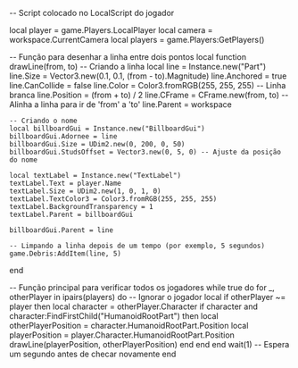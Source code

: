 -- Script colocado no LocalScript do jogador

local player = game.Players.LocalPlayer
local camera = workspace.CurrentCamera
local players = game.Players:GetPlayers()

-- Função para desenhar a linha entre dois pontos
local function drawLine(from, to)
    -- Criando a linha
    local line = Instance.new("Part")
    line.Size = Vector3.new(0.1, 0.1, (from - to).Magnitude)
    line.Anchored = true
    line.CanCollide = false
    line.Color = Color3.fromRGB(255, 255, 255) -- Linha branca
    line.Position = (from + to) / 2
    line.CFrame = CFrame.new(from, to) -- Alinha a linha para ir de 'from' a 'to'
    line.Parent = workspace

    -- Criando o nome
    local billboardGui = Instance.new("BillboardGui")
    billboardGui.Adornee = line
    billboardGui.Size = UDim2.new(0, 200, 0, 50)
    billboardGui.StudsOffset = Vector3.new(0, 5, 0) -- Ajuste da posição do nome

    local textLabel = Instance.new("TextLabel")
    textLabel.Text = player.Name
    textLabel.Size = UDim2.new(1, 0, 1, 0)
    textLabel.TextColor3 = Color3.fromRGB(255, 255, 255)
    textLabel.BackgroundTransparency = 1
    textLabel.Parent = billboardGui

    billboardGui.Parent = line

    -- Limpando a linha depois de um tempo (por exemplo, 5 segundos)
    game.Debris:AddItem(line, 5)
end

-- Função principal para verificar todos os jogadores
while true do
    for _, otherPlayer in ipairs(players) do
        -- Ignorar o jogador local
        if otherPlayer ~= player then
            local character = otherPlayer.Character
            if character and character:FindFirstChild("HumanoidRootPart") then
                local otherPlayerPosition = character.HumanoidRootPart.Position
                local playerPosition = player.Character.HumanoidRootPart.Position
                drawLine(playerPosition, otherPlayerPosition)
            end
        end
    end
    wait(1) -- Espera um segundo antes de checar novamente
end
